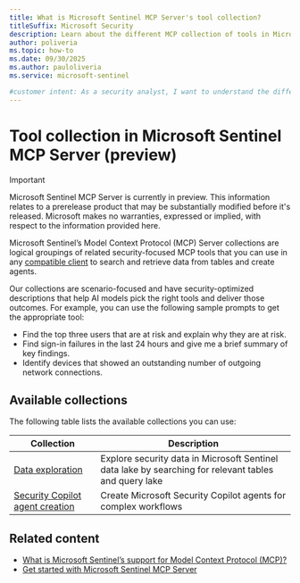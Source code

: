 ```yaml
---
title: What is Microsoft Sentinel MCP Server's tool collection?
titleSuffix: Microsoft Security  
description: Learn about the different MCP collection of tools in Microsoft Sentinel 
author: poliveria
ms.topic: how-to
ms.date: 09/30/2025
ms.author: pauloliveria
ms.service: microsoft-sentinel

#customer intent: As a security analyst, I want to understand the different tools in Microsoft Sentinel MCP Server 
---
```


# Tool collection in Microsoft Sentinel MCP Server (preview)

> [!IMPORTANT]
> Microsoft Sentinel MCP Server is currently in preview.
> This information relates to a prerelease product that may be substantially modified before it's released. Microsoft makes no warranties, expressed or implied, with respect to the information provided here.

Microsoft Sentinel’s Model Context Protocol (MCP) Server collections are logical groupings of related security-focused MCP tools that you can use in any [compatible client](sentinel-mcp-get-started.md#supported-code-editors-and-agent-platforms) to search and retrieve data from tables and create agents.

Our collections are scenario-focused and have security-optimized descriptions that help AI models pick the right tools and deliver those outcomes. For example, you can use the following sample prompts to get the appropriate tool:
- Find the top three users that are at risk and explain why they are at risk.
- Find sign-in failures in the last 24 hours and give me a brief summary of key findings.
- Identify devices that showed an outstanding number of outgoing network connections.


## Available collections

The following table lists the available collections you can use:

| Collection | Description | 
|----------|----------|
| [Data exploration](sentinel-mcp-data-exploration-tool.md) | Explore security data in Microsoft Sentinel data lake by searching for relevant tables and query lake | 
| [Security Copilot agent creation](sentinel-mcp-agent-creation-tool.md) | Create Microsoft Security Copilot agents for complex workflows | 

## Related content
- [What is Microsoft Sentinel’s support for Model Context Protocol (MCP)?](sentinel-mcp-overview.md) 
- [Get started with Microsoft Sentinel MCP Server](sentinel-mcp-get-started.md)